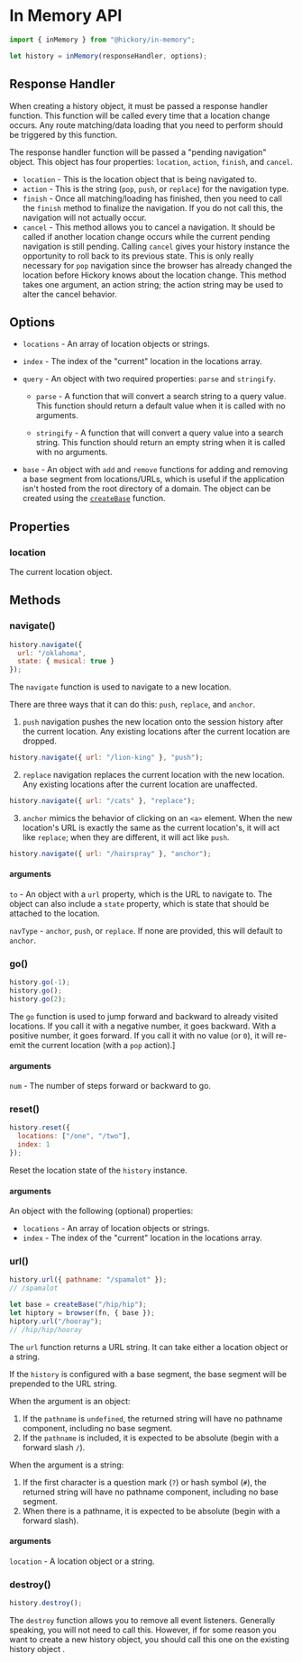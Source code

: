 # In Memory API

```js
import { inMemory } from "@hickory/in-memory";

let history = inMemory(responseHandler, options);
```

## Response Handler

When creating a history object, it must be passed a response handler function. This function will be called every time that a location change occurs. Any route matching/data loading that you need to perform should be triggered by this function.

The response handler function will be passed a "pending navigation" object. This object has four properties: `location`, `action`, `finish`, and `cancel`.

- `location` - This is the location object that is being navigated to.
- `action` - This is the string (`pop`, `push`, or `replace`) for the navigation type.
- `finish` - Once all matching/loading has finished, then you need to call the `finish` method to finalize the navigation. If you do not call this, the navigation will not actually occur.
- `cancel` - This method allows you to cancel a navigation. It should be called if another location change occurs while the current pending navigation is still pending. Calling `cancel` gives your history instance the opportunity to roll back to its previous state. This is only really necessary for `pop` navigation since the browser has already changed the location before Hickory knows about the location change. This method takes one argument, an action string; the action string may be used to alter the cancel behavior.

## Options

- `locations` - An array of location objects or strings.

- `index` - The index of the "current" location in the locations array.

- `query` - An object with two required properties: `parse` and `stringify`.

  - `parse` - A function that will convert a search string to a query value. This function should return a default value when it is called with no arguments.

  - `stringify` - A function that will convert a query value into a search string. This function should return an empty string when it is called with no arguments.

- `base` - An object with `add` and `remove` functions for adding and removing a base segment
  from locations/URLs, which is useful if the application isn't hosted from the root directory of a domain. The object can be created using the [`createBase`](./createBase.md) function.

## Properties

### location

The current location object.

## Methods

### navigate()

```js
history.navigate({
  url: "/oklahoma",
  state: { musical: true }
});
```

The `navigate` function is used to navigate to a new location.

There are three ways that it can do this: `push`, `replace`, and `anchor`.

1.  `push` navigation pushes the new location onto the session history after the current location. Any existing locations after the current location are dropped.

```js
history.navigate({ url: "/lion-king" }, "push");
```

2.  `replace` navigation replaces the current location with the new location. Any existing locations after the current location are unaffected.

```js
history.navigate({ url: "/cats" }, "replace");
```

3.  `anchor` mimics the behavior of clicking on an `<a>` element. When the new location's URL is exactly the same as the current location's, it will act like `replace`; when they are different, it will act like `push`.

```js
history.navigate({ url: "/hairspray" }, "anchor");
```

#### arguments

`to` - An object with a `url` property, which is the URL to navigate to. The object can also include a `state` property, which is state that should be attached to the location.

`navType` - `anchor`, `push`, or `replace`. If none are provided, this will default to `anchor`.

### go()

```js
history.go(-1);
history.go();
history.go(2);
```

The `go` function is used to jump forward and backward to already visited locations. If you call it with a negative number, it goes backward. With a positive number, it goes forward. If you call it with no value (or `0`), it will re-emit the current location (with a `pop` action).]

#### arguments

`num` - The number of steps forward or backward to go.

### reset()

```js
history.reset({
  locations: ["/one", "/two"],
  index: 1
});
```

Reset the location state of the `history` instance.

#### arguments

An object with the following (optional) properties:

- `locations` - An array of location objects or strings.
- `index` - The index of the "current" location in the locations array.

### url()

```js
history.url({ pathname: "/spamalot" });
// /spamalot

let base = createBase("/hip/hip");
let hiptory = browser(fn, { base });
hiptory.url("/hooray");
// /hip/hip/hooray
```

The `url` function returns a URL string. It can take either a location object or a string.

If the `history` is configured with a base segment, the base segment will be prepended to the URL string.

When the argument is an object:

1. If the `pathname` is `undefined`, the returned string will have no pathname component, including no base segment.
2. If the `pathname` is included, it is expected to be absolute (begin with a forward slash `/`).

When the argument is a string:

1. If the first character is a question mark (`?`) or hash symbol (`#`), the returned string will have no pathname component, including no base segment.
2. When there is a pathname, it is expected to be absolute (begin with a forward slash).

#### arguments

`location` - A location object or a string.

### destroy()

```js
history.destroy();
```

The `destroy` function allows you to remove all event listeners. Generally speaking, you will not need to call this. However, if for some reason you want to create a new history object, you should call this one on the existing history object .
